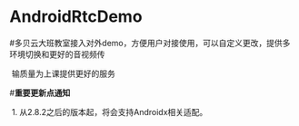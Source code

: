 # AndroidRtcDemo
#多贝云大班教室接入对外demo，方便用户对接使用，可以自定义更改，提供多环境切换和更好的音视频传

​       输质量为上课提供更好的服务

#**重要更新点通知**

​       1. 从2.8.2之后的版本起，将会支持Androidx相关适配。

